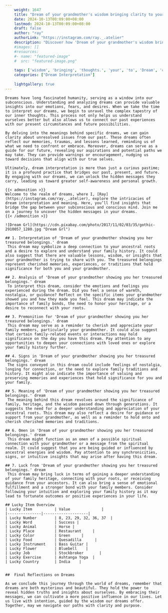 ```yaml
---
    weight: 1647
    title: "Dream of your grandmother's wisdom bringing clarity to your thoughts."  # Assuming 'title' column exists
    date: 2024-10-13T00:09:00+08:00
    lastmod: 2024-10-13T00:09:00+08:00
    draft: false
    author: "ray"
    authorLink: "https://instagram.com/ray._.atelier"
    description: "Discover how 'Dream of your grandmother's wisdom bringing clarity to your thoughts.' can interpret your future and uncover its significant meanings in your life."
    #images: []
    #resources:
    #- name: "featured-image"
    #  src: "featured-image.png"
    
    tags: ['wisdom', 'bringing', 'thoughts.', 'your', 'to', 'Dream', 'clarity', "grandmother's", 'of']
    categories: ["Dream Interpretation"]
    
    lightgallery: true
---
```

    
    Dreams have long fascinated humanity, serving as a window into our subconscious. Understanding and analyzing dreams can provide valuable insights into our emotions, fears, and desires. When we take the time to interpret our dreams, we begin to unravel the complex tapestry of our inner thoughts. This process not only helps us understand ourselves better but also allows us to connect our past experiences with our present circumstances and future possibilities.
    
    By delving into the meanings behind specific dreams, we can gain clarity about unresolved issues from our past. These dreams often reflect our memories, traumas, and lessons learned, reminding us of what we need to confront or embrace. Moreover, dreams can serve as a guide for our future, revealing our aspirations and potential paths we may take. They can provide warnings or encouragement, nudging us toward decisions that align with our true selves.
    
    Ultimately, dream interpretation is more than just a curious pastime; it is a profound practice that bridges our past, present, and future. By engaging with our dreams, we can unlock the hidden messages they carry, leading us toward greater self-awareness and personal growth.
    
    {{< admonition >}}
    Welcome to the realm of dreams, where I, [Ray](https://instagram.com/ray._.atelier), explore the intricacies of dream interpretation and meaning. Here, you’ll find insights that bridge the gap between your subconscious and conscious mind. Join me on a journey to uncover the hidden messages in your dreams.
    {{< /admonition >}}
    
    ![Dream Grl](https://cdn.pixabay.com/photo/2017/11/02/03/35/gothic-2910057_1280.jpg "Dream Grl")
    
    ## 1. Interpretation of 'Dream of your grandmother showing you her treasured belongings.' dream
     This dream may symbolize a deep connection to your ancestral roots and a desire to explore and understand your family history. It could also suggest that there are valuable lessons, wisdom, or insights that your grandmother is trying to share with you. The treasured belongings represent cherished memories, experiences, or traditions that hold significance for both you and your grandmother.
    
    ## 2. Analysis of 'Dream of your grandmother showing you her treasured belongings.' dream
     To interpret this dream, consider the emotions and feelings you experienced during the dream. Did you feel a sense of warmth, nostalgia, or guidance? Reflect on the specific items your grandmother showed you and how they made you feel. This dream may indicate the importance of family bonds, the need to honor your heritage, or a desire to reconnect with your roots.
    
    ## 3. Premonition for 'Dream of your grandmother showing you her treasured belongings.' dream
     This dream may serve as a reminder to cherish and appreciate your family members, particularly your grandmother. It could also suggest that certain family-related events or interactions may hold significance on the day you have this dream. Pay attention to any opportunities to deepen your connections with loved ones or explore your family history further.
    
    ## 4. Signs in 'Dream of your grandmother showing you her treasured belongings.' dream
     The signs conveyed in this dream could include feelings of nostalgia, longing for connection, or the need to explore family traditions and history. It might also indicate the importance of valuing and preserving memories and experiences that hold significance for you and your family.
    
    ## 5. Meaning of 'Dream of your grandmother showing you her treasured belongings.' dream
     The meaning behind this dream revolves around the significance of family, heritage, and the wisdom passed down through generations. It suggests the need for a deeper understanding and appreciation of your ancestral roots. This dream may also reflect a desire for guidance or support from your grandmother, as well as a reminder to hold onto and cherish cherished memories and traditions.
    
    ## 6. Omen in 'Dream of your grandmother showing you her treasured belongings.' dream
     This dream might function as an omen of a possible spiritual connection with your grandmother or a message from the spiritual realm. It could suggest that you are being guided or influenced by ancestral energies and wisdom. Pay attention to any synchronicities, signs, or intuitive insights that may arise after having this dream.
    
    ## 7. Luck from 'Dream of your grandmother showing you her treasured belongings.' dream
     This dream may bring luck in terms of gaining a deeper understanding of your family heritage, connecting with your roots, or receiving guidance from your ancestors. It can also bring a sense of emotional fulfillment and a stronger bond with your family members. Consider following your intuition and exploring your family history as it may lead to fortunate outcomes or positive experiences in your life.
    
    ## Lucky Item Overview
    | Lucky Item          | Value              |
    |---------------|--------------------|
    | Lucky Number        | 8, 23, 29, 32, 36, 37  |
    | Lucky Word          | Success |
    | Lucky Animal        | Horse |
    | Lucky Place         | Restaurant     |
    | Lucky Color         | Green     |
    | Lucky Food          | Quesadilla      |
    | Lucky Instrument    | Bass Guitar |
    | Lucky Flower        | Bluebell    |
    | Lucky Job           | Stockbroker       |
    | Lucky Exercise      | Ashtanga Yoga  |
    | Lucky Country       | India    |
    
    
    ##  Final Reflections on Dreams
    
    As we conclude this journey through the world of dreams, remember that dreams are both mysterious and beautiful. They hold the power to reveal hidden truths and insights about ourselves. By embracing their messages, we can cultivate a more positive influence in our lives. Let us live with intention, guided by the wisdom our dreams offer. Together, may we navigate our paths with clarity and purpose.
    